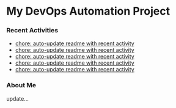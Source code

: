 # My DevOps Automation Project

### Recent Activities
<!-- activity:START -->
- [chore: auto-update readme with recent activity](https://github.com/kaigiii/mybowling-app/commit/1c70b48253abd3d4aea73caacaf74f866d355e37)
- [chore: auto-update readme with recent activity](https://github.com/kaigiii/mybowling-app/commit/9da9a702229a08d813ae2235d1d40b84f6fc8e2f)
- [chore: auto-update readme with recent activity](https://github.com/kaigiii/mybowling-app/commit/5c006b07ce606925b50f74f0ca1a2e2eb8210c63)
- [chore: auto-update readme with recent activity](https://github.com/kaigiii/mybowling-app/commit/ce924cc21ea60e6c46e624379efc5015dbaedea5)
- [chore: auto-update readme with recent activity](https://github.com/kaigiii/mybowling-app/commit/8877c9cc6623523c7c2b63785acc5c18c3fa68b1)
<!-- activity:END -->

### About Me
<!-- MYLINKS:START -->
<!-- MYLINKS:END -->

update...
